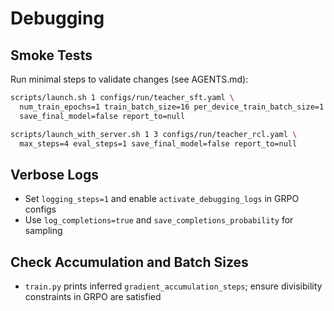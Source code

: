 
# Debugging

## Smoke Tests

Run minimal steps to validate changes (see AGENTS.md):

```bash
scripts/launch.sh 1 configs/run/teacher_sft.yaml \
  num_train_epochs=1 train_batch_size=16 per_device_train_batch_size=1 \
  save_final_model=false report_to=null

scripts/launch_with_server.sh 1 3 configs/run/teacher_rcl.yaml \
  max_steps=4 eval_steps=1 save_final_model=false report_to=null
```

## Verbose Logs

- Set `logging_steps=1` and enable `activate_debugging_logs` in GRPO configs
- Use `log_completions=true` and `save_completions_probability` for sampling

## Check Accumulation and Batch Sizes

- `train.py` prints inferred `gradient_accumulation_steps`; ensure divisibility constraints in GRPO are satisfied

